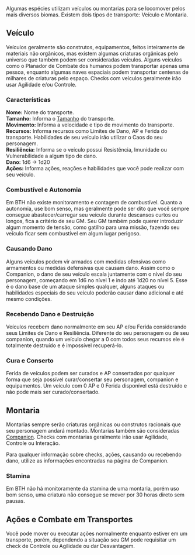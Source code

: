 
Algumas espécies utilizam veículos ou montarias para se locomover pelos mais diversos biomas. Existem dois tipos de transporte: Veículo e Montaria.

## Veículo
Veículos geralmente são construtos, equipamentos, feitos inteiramente de materiais não orgânicos, mas existem algumas criaturas orgânicas pelo universo que também podem ser consideradas veículos. Alguns veículos como o Planador de Combate dos humanos podem transportar apenas uma pessoa, enquanto algumas naves espaciais podem transportar centenas de milhares de criaturas pelo espaço. Checks com veículos geralmente irão usar Agilidade e/ou Controle.

### Características

**Nome:** Nome do transporte.  
**Tamanho:** Informa o [Tamanho](./distance.md#tamanho) do transporte.  
**Movimento:** Informa a velocidade e tipo de movimento do transporte.
**Recursos:** Informa recursos como Limites de Dano, AP e Ferida do transporte. Habilidades de seu veículo irão utilizar o Caos do seu personagem.  
**Resiliência:** Informa se o veículo possui Resistência, Imunidade ou Vulnerabilidade a algum tipo de dano.  
**Dano:** 1d6 -> 1d20  
**Ações:** Informa ações, reações e habilidades que você pode realizar com seu veículo.

### Combustível e Autonomia
Em BTH não existe monitoramento e contagem de combustível. Quanto a autonomia, use bom senso, mas geralmente pode ser dito que você sempre consegue abastecer/carregar seu veículo durante descansos curtos ou longos, fica a critério de seu GM. Seu GM também pode querer introduzir algum momento de tensão, como gatilho para uma missão, fazendo seu veículo ficar sem combustível em algum lugar perigoso.

### Causando Dano
Alguns veículos podem vir armados com medidas ofensivas como armamentos ou medidas defensivas que causam dano. Assim como o Companion, o dano de seu veículo escala juntamente com o nível do seu personagem, começando em 1d6 no nível 1 e indo até 1d20 no nível 5. Esse é o dano base de um ataque simples qualquer, alguns ataques ou habilidades especiais do seu veículo poderão causar dano adicional e até mesmo condições.

### Recebendo Dano e Destruição
Veículos recebem dano normalmente em seu AP e/ou Ferida considerando seus Limites de Dano e Resiliência. Diferente do seu personagem ou de seu companion, quando um veículo chegar a 0 com todos seus recursos ele é totalmente destruído e é impossível recuperá-lo. 

### Cura e Conserto
Ferida de veículos podem ser curados e AP consertados por qualquer forma que seja possível curar/consertar seu personagem, companion e equipamentos. Um veículo com 0 AP e 0 Ferida disponível está destruído e não pode mais ser curado/consertado.

## Montaria
Montarias sempre serão criaturas orgânicas ou construtos racionais que seu personagem andará montado. Montarias também são consideradas [Companion](./companion.md). Checks com montarias geralmente irão usar Agilidade, Controle ou Interação.

Para qualquer informação sobre checks, ações, causando ou recebendo dano, utilize as informações encontradas na página de Companion.

### Stamina
Em BTH não há monitoramente da stamina de uma montaria, porém uso bom senso, uma criatura não consegue se mover por 30 horas direto sem pausas.

## Ações e Combate em Transportes
Você pode mover ou executar ações normalmente enquanto estiver em um transporte, porém, dependendo a situação seu GM pode requisitar um check de Controle ou Agilidade ou dar Desvantagem. 

<!-- O caso mais comum é quando você desejar realizar alguma ação (que não seja mover) durante ou logo após uma ação com seu veículo/montaria, geralmente nesta situação o check da sua ação é realizado com Desvantagem. Imagine o seguinte cenário:

- Você possui é um humano engenheiro e possui um planador de combate como veículo
- Você realiza um ataque com planador de combate e durante o mesmo ataque deseja atirar com sua pistola
- Imagine você tentando mirar com sua pistola enquanto tenta controlar e mirar o planador ao mesmo tempo para um ataque
- Por isso seu check de ataque com a pistola deveria ser realizado com Desvantagem -->

